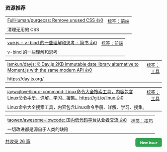 ### 资源推荐

<table><tr>
<td>
<a href="https://github.com/FullHuman/purgecss">FullHuman/purgecss: Remove unused CSS 👍0</a>
</td>
<td align="right">
<a href="https://github.com/vhxubo/issues-recommend-url/labels/%E5%89%8D%E7%AB%AF">标签：前端</a>
</td>
</tr><tr>
<td colspan="2">
清理无用的 CSS
</td>
</tr></table>
<table><tr>
<td>
<a href="https://www.jianshu.com/p/98dfa4c6389c">vue.js - v-bind 的一些理解和思考 - 简书 👍0</a>
</td>
<td align="right">
<a href="https://github.com/vhxubo/issues-recommend-url/labels/%E5%89%8D%E7%AB%AF">标签：前端</a>
</td>
</tr><tr>
<td colspan="2">
v-bind 的一些理解和思考
</td>
</tr></table>
<table><tr>
<td>
<a href="https://github.com/iamkun/dayjs">iamkun/dayjs: ⏰ Day.js 2KB immutable date library alternative to Moment.js with the same modern API 👍0</a>
</td>
<td align="right">
<a href="https://github.com/vhxubo/issues-recommend-url/labels/%E5%B7%A5%E5%85%B7">标签：工具</a>
</td>
</tr><tr>
<td colspan="2">
https://day.js.org/
</td>
</tr></table>
<table><tr>
<td>
<a href="https://github.com/jaywcjlove/linux-command">jaywcjlove/linux-command: Linux命令大全搜索工具，内容包含Linux命令手册、详解、学习、搜集。https://git.io/linux 👍0</a>
</td>
<td align="right">
<a href="https://github.com/vhxubo/issues-recommend-url/labels/%E5%B7%A5%E5%85%B7">标签：工具</a>
</td>
</tr><tr>
<td colspan="2">
 Linux命令大全搜索工具，内容包含Linux命令手册、详解、学习、搜集。
</td>
</tr></table>
<table><tr>
<td>
<a href="https://github.com/taowen/awesome-lowcode">taowen/awesome-lowcode: 国内低代码平台从业者交流 👍0</a>
</td>
<td align="right">
<a href="https://github.com/vhxubo/issues-recommend-url/labels/%E6%8A%80%E5%B7%A7">标签：技巧</a>
</td>
</tr><tr>
<td colspan="2">
一切改进都是源自于人类的缺陷
</td>
</tr></table>

<a href="https://github.com/vhxubo/issues-recommend-url/issues/new"><img src=".github/workflows/new_issue.png" align="right" height="28" alt="New issue"></a> 
<a href="https://github.com/vhxubo/issues-recommend-url/issues">共收录 26 篇</a>
